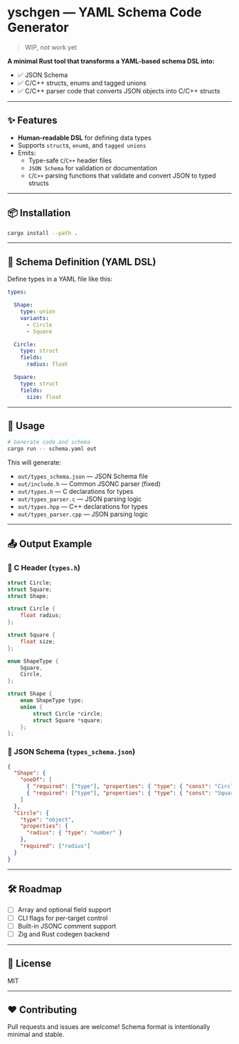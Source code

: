 # yschgen — YAML Schema Code Generator

> WIP, not work yet

**A minimal Rust tool that transforms a YAML-based schema DSL into:**

- ✅ JSON Schema
- ✅ C/C++ structs, enums and tagged unions
- ✅ C/C++ parser code that converts JSON objects into C/C++ structs

---

## ✨ Features

- **Human-readable DSL** for defining data types
- Supports `struct`s, `enum`s, and `tagged unions`
- Emits:
  - Type-safe `C`/`C++` header files
  - `JSON Schema` for validation or documentation
  - `C`/`C++` parsing functions that validate and convert JSON to typed structs

---

## 📦 Installation

```sh
cargo install --path .
```

---

## 📝 Schema Definition (YAML DSL)

Define types in a YAML file like this:

```yaml
types:

  Shape:
    type: union
    variants:
      - Circle
      - Square

  Circle:
    type: struct
    fields:
      radius: float

  Square:
    type: struct
    fields:
      size: float
```

---

## 🚀 Usage

```sh
# Generate code and schema
cargo run -- schema.yaml out
```

This will generate:
- `out/types_schema.json` — JSON Schema file
- `out/include.h` — Common JSONC parser (fixed)
- `out/types.h` — C declarations for types
- `out/types_parser.c` — JSON parsing logic
- `out/types.hpp` — C++ declarations for types
- `out/types_parser.cpp` — JSON parsing logic

---

## 📤 Output Example

### 🔹 C Header (`types.h`)

```c
struct Circle;
struct Square;
struct Shape;

struct Circle {
    float radius;
};

struct Square {
    float size;
};

enum ShapeType {
    Square,
    Circle,
};

struct Shape {
    enum ShapeType type;
    union {
        struct Circle *circle;
        struct Square *square;
    };
};
```

### 🔸 JSON Schema (`types_schema.json`)

```json
{
  "Shape": {
    "oneOf": [
      { "required": ["type"], "properties": { "type": { "const": "Circle" } } },
      { "required": ["type"], "properties": { "type": { "const": "Square" } } }
    ]
  },
  "Circle": {
    "type": "object",
    "properties": {
      "radius": { "type": "number" }
    },
    "required": ["radius"]
  }
}
```

---

## 🛠 Roadmap

- [ ] Array and optional field support
- [ ] CLI flags for per-target control
- [ ] Built-in JSONC comment support
- [ ] Zig and Rust codegen backend

---

## 📜 License

MIT

---

## ❤️ Contributing

Pull requests and issues are welcome! Schema format is intentionally minimal and stable.

